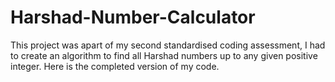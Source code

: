 # Harshad-Number-Calculator
This project was apart of my second standardised coding assessment, I had to create an algorithm to find all Harshad numbers up to any given positive integer. Here is the completed version of my code.
